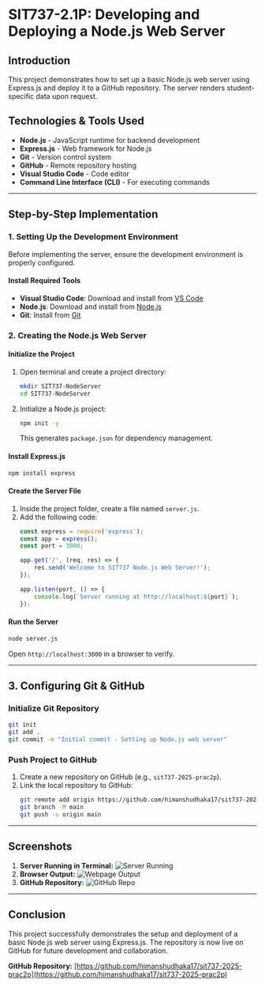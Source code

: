 # SIT737-2.1P: Developing and Deploying a Node.js Web Server

## Introduction
This project demonstrates how to set up a basic Node.js web server using Express.js and deploy it to a GitHub repository. The server renders student-specific data upon request.

## Technologies & Tools Used
- **Node.js** - JavaScript runtime for backend development
- **Express.js** - Web framework for Node.js
- **Git** - Version control system
- **GitHub** - Remote repository hosting
- **Visual Studio Code** - Code editor
- **Command Line Interface (CLI)** - For executing commands

---

## Step-by-Step Implementation

### 1. Setting Up the Development Environment
Before implementing the server, ensure the development environment is properly configured.

#### Install Required Tools
- **Visual Studio Code**: Download and install from [VS Code](https://code.visualstudio.com/)
- **Node.js**: Download and install from [Node.js](https://nodejs.org/)
- **Git**: Install from [Git](https://git-scm.com/)

### 2. Creating the Node.js Web Server

#### Initialize the Project
1. Open terminal and create a project directory:
   ```sh
   mkdir SIT737-NodeServer
   cd SIT737-NodeServer
   ```
2. Initialize a Node.js project:
   ```sh
   npm init -y
   ```
   This generates `package.json` for dependency management.

#### Install Express.js
```sh
npm install express
```

#### Create the Server File
1. Inside the project folder, create a file named `server.js`.
2. Add the following code:
   ```js
   const express = require('express');
   const app = express();
   const port = 3000;

   app.get('/', (req, res) => {
       res.send('Welcome to SIT737 Node.js Web Server!');
   });

   app.listen(port, () => {
       console.log(`Server running at http://localhost:${port}`);
   });
   ```

#### Run the Server
```sh
node server.js
```
Open `http://localhost:3000` in a browser to verify.

---

## 3. Configuring Git & GitHub

### Initialize Git Repository
```sh
git init
git add .
git commit -m "Initial commit - Setting up Node.js web server"
```

### Push Project to GitHub
1. Create a new repository on GitHub (e.g., `sit737-2025-prac2p`).
2. Link the local repository to GitHub:
   ```sh
   git remote add origin https://github.com/himanshudhaka17/sit737-2025-prac2p.git
   git branch -M main
   git push -u origin main
   ```

---

## Screenshots
1. **Server Running in Terminal:**
   ![Server Running](./screenshots/server_running.png)
2. **Browser Output:**
   ![Webpage Output](./screenshots/webpage_output.png)
3. **GitHub Repository:**
   ![GitHub Repo](./screenshots/github_repo.png)

---

## Conclusion
This project successfully demonstrates the setup and deployment of a basic Node.js web server using Express.js. The repository is now live on GitHub for future development and collaboration.

**GitHub Repository:** [https://github.com/himanshudhaka17/sit737-2025-prac2p](https://github.com/himanshudhaka17/sit737-2025-prac2p)

